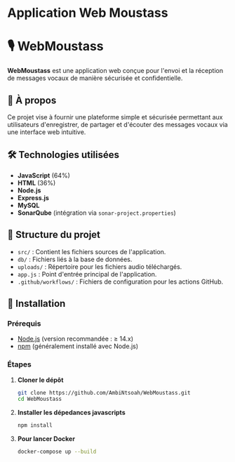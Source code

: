 # Application Web Moustass
# 🎙️ WebMoustass

**WebMoustass** est une application web conçue pour l'envoi et la réception de messages vocaux de manière sécurisée et confidentielle.

## 🔐 À propos

Ce projet vise à fournir une plateforme simple et sécurisée permettant aux utilisateurs d'enregistrer, de partager et d'écouter des messages vocaux via une interface web intuitive.

## 🛠️ Technologies utilisées

- **JavaScript** (64%)
- **HTML** (36%)
- **Node.js**
- **Express.js**
- **MySQL** 
- **SonarQube** (intégration via `sonar-project.properties`)

## 📁 Structure du projet

- `src/` : Contient les fichiers sources de l'application.
- `db/` : Fichiers liés à la base de données.
- `uploads/` : Répertoire pour les fichiers audio téléchargés.
- `app.js` : Point d'entrée principal de l'application.
- `.github/workflows/` : Fichiers de configuration pour les actions GitHub.

## 🚀 Installation

### Prérequis

- [Node.js](https://nodejs.org/) (version recommandée : ≥ 14.x)
- [npm](https://www.npmjs.com/) (généralement installé avec Node.js)

### Étapes

1. **Cloner le dépôt**

   ```bash
   git clone https://github.com/AmbiNtsoah/WebMoustass.git
   cd WebMoustass

2. **Installer les dépedances javascripts**
   ```bash
   npm install

3. **Pour lancer Docker**
   ```bash
   docker-compose up --build

